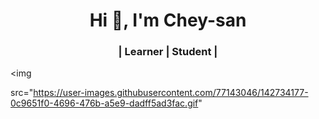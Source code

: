 
<h1 align="center">Hi 👋, I'm Chey-san</h1>

<h3 align="center">| Learner | Student |</h3>

<img

src="https://user-images.githubusercontent.com/77143046/142734177-0c9651f0-4696-476b-a5e9-dadff5ad3fac.gif"

<p align="left"> 













